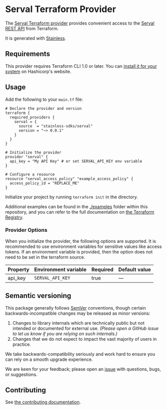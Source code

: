 # Serval Terraform Provider

The [Serval Terraform provider](https://registry.terraform.io/providers/stainless-sdks/serval/latest/docs) provides convenient access to
the [Serval REST API](https://serval.com) from Terraform.

It is generated with [Stainless](https://www.stainless.com/).

## Requirements

This provider requires Terraform CLI 1.0 or later. You can [install it for your system](https://developer.hashicorp.com/terraform/install)
on Hashicorp's website.

## Usage

Add the following to your `main.tf` file:

```hcl
# Declare the provider and version
terraform {
  required_providers {
    serval = {
      source  = "stainless-sdks/serval"
      version = "~> 0.0.1"
    }
  }
}

# Initialize the provider
provider "serval" {
  api_key = "My API Key" # or set SERVAL_API_KEY env variable
}

# Configure a resource
resource "serval_access_policy" "example_access_policy" {
  access_policy_id = "REPLACE_ME"
}
```

Initialize your project by running `terraform init` in the directory.

Additional examples can be found in the [./examples](./examples) folder within this repository, and you can
refer to the full documentation on [the Terraform Registry](https://registry.terraform.io/providers/stainless-sdks/serval/latest/docs).

### Provider Options

When you initialize the provider, the following options are supported. It is recommended to use environment variables for sensitive values like access tokens.
If an environment variable is provided, then the option does not need to be set in the terraform source.

| Property | Environment variable | Required | Default value |
| -------- | -------------------- | -------- | ------------- |
| api_key  | `SERVAL_API_KEY`     | true     | —             |

## Semantic versioning

This package generally follows [SemVer](https://semver.org/spec/v2.0.0.html) conventions, though certain backwards-incompatible changes may be released as minor versions:

1. Changes to library internals which are technically public but not intended or documented for external use. _(Please open a GitHub issue to let us know if you are relying on such internals.)_
2. Changes that we do not expect to impact the vast majority of users in practice.

We take backwards-compatibility seriously and work hard to ensure you can rely on a smooth upgrade experience.

We are keen for your feedback; please open an [issue](https://www.github.com/stainless-sdks/serval-terraform/issues) with questions, bugs, or suggestions.

## Contributing

See [the contributing documentation](./CONTRIBUTING.md).
